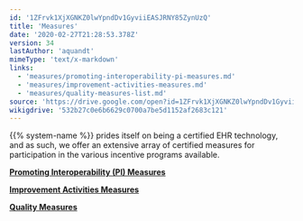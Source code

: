 ```yaml
---
id: '1ZFrvk1XjXGNKZ0lwYpndDv1GyviiEASJRNY85ZynUzQ'
title: 'Measures'
date: '2020-02-27T21:28:53.378Z'
version: 34
lastAuthor: 'aquandt'
mimeType: 'text/x-markdown'
links:
  - 'measures/promoting-interoperability-pi-measures.md'
  - 'measures/improvement-activities-measures.md'
  - 'measures/quality-measures-list.md'
source: 'https://drive.google.com/open?id=1ZFrvk1XjXGNKZ0lwYpndDv1GyviiEASJRNY85ZynUzQ'
wikigdrive: '532b27c0e6b6629c0700a7be5d1152af2683c121'
---
```






{{% system-name %}} prides itself on being a certified EHR technology, and as such, we offer an extensive array of certified measures for participation in the various incentive programs available.







[**Promoting Interoperability (PI) Measures**](measures/promoting-interoperability-pi-measures.md)



[**Improvement Activities Measures**](measures/improvement-activities-measures.md)



[**Quality Measures**](measures/quality-measures-list.md)

